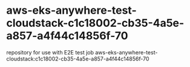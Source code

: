 # aws-eks-anywhere-test-cloudstack-c1c18002-cb35-4a5e-a857-a4f44c14856f-70
repository for use with E2E test job aws-eks-anywhere-test-cloudstack:c1c18002-cb35-4a5e-a857-a4f44c14856f-70
